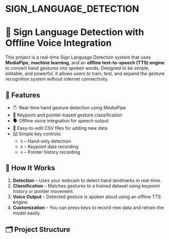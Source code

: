# SIGN_LANGUAGE_DETECTION
# 🤟 Sign Language Detection with Offline Voice Integration

This project is a real-time Sign Language Detection system that uses **MediaPipe**, **machine learning**, and an **offline text-to-speech (TTS) engine** to convert hand gestures into spoken words. Designed to be simple, editable, and powerful, it allows users to train, test, and expand the gesture recognition system without internet connectivity.

## 🔧 Features

- 🖐️ Real-time hand gesture detection using MediaPipe
- 🧠 Keypoint and pointer-based gesture classification
- 🗣️ Offline voice integration for speech output
- 📝 Easy-to-edit CSV files for adding new data
- ⌨️ Simple key controls:
  - `h` – Hand-only detection
  - `k` – Keypoint data recording
  - `n` – Pointer history recording

## 🧪 How It Works

1. **Detection** – Uses your webcam to detect hand landmarks in real-time.
2. **Classification** – Matches gestures to a trained dataset using keypoint history or pointer movement.
3. **Voice Output** – Detected gesture is spoken aloud using an offline TTS engine.
4. **Customization** – You can press keys to record new data and retrain the model easily.

## 🗂️ Project Structure

